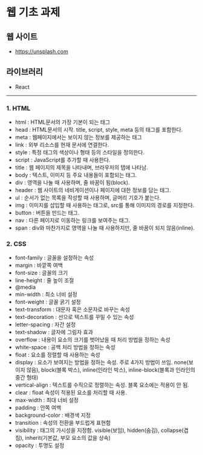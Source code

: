 # 웹 기초 과제 
## 웹 사이트
- https://unsplash.com
## 라이브러리
- React
<hr/>

### 1. HTML
- html : HTML문서의 가장 기본이 되는 태그
- head : HTML문서의 시작. title, script, style, meta 등의 태그를 포함한다.
- meta : 웹페이지에서는 보이지 않는 정보를 제공하는 태그 
- link : 외부 리소스를 현재 문서에 연결한다.
- style : 특정 태그의 색상이나 형태 등의 스타일을 정의한다.
- script : JavaScript를 추가할 때 사용한다.
- title : 웹 페이지의 제목을 나타내며, 브라우저의 탭에 나타남.
- body : 텍스트, 이미지 등 주요 내용들이 포함되는 태그.
- div : 영역을 나눌 때 사용하며, 줄 바꿈이 됨(block).
- header : 웹 사이트의 네비게이션이나 페이지에 대한 정보를 담는 태그.
- ul : 순서가 없는 목록을 작성할 때 사용하며, 글머리 기호가 붙는다.
- img : 이미지를 삽입할 때 사용하는 태그로, src를 통해 이미지의 경로를 지정한다.
- button : 버튼을 만드는 태그.
- nav : 다른 페이지로 이동하는 링크를 보여주는 태그.
- span : div와 마찬가지로 영역을 나눌 때 사용하지만, 줄 바꿈이 되지 않음(inline).

### 2. CSS
- font-family : 글꼴을 설정하는 속성
- margin : 바깥쪽 여백
- font-size : 글꼴의 크기
- line-height : 줄 높이 조절
- @media
- min-width : 최소 너비 설정
- font-weight : 글꼴 굵기 설정
- text-transform : 대문자 혹은 소문자로 바꾸는 속성
- text-decoration : 선으로 텍스트를 꾸밀 수 있는 속성
- letter-spacing : 자간 설정
- text-shadow : 글자에 그림자 효과
- overflow : 내용이 요소의 크기를 벗어났을 때 처리 방법을 정하는 속성
- white-space : 공백 처리 방법을 정하는 속성
- float : 요소를 정렬할 때 사용하는 속성
- display : 요소가 보여지는 방법을 정하는 속성. 주로 4가지 방법이 쓰임. none(보이지 않음), block(블록 박스), inline(인라인 박스), inline-block(블록과 인라인의 중간 형태)
- vertical-align : 텍스트를 수직으로 정렬하는 속성. 블록 요소에는 적용이 안 됨.
- clear : float 속성이 적용된 요소를 처리할 때 사용.
- max-width : 최대 너비 설정
- padding : 안쪽 여백
- background-color : 배경색 지정
- transition : 속성의 전환을 부드럽게 표현함
- visibility : 태그의 가시성을 지정함. visible(보임), hidden(숨김), collapse(겹침), inherit(기본값, 부모 요소의 값을 상속)
- opacity : 투명도 설정